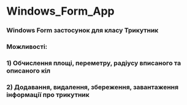 # Windows_Form_App
### Windows Form застосунок для класу Трикутник
### Можливості:
### 1) Обчислення площі, переметру, радіусу вписаного та описаного кіл
### 2) Додавання, видалення, збереження, завантаження інформації про трикутник
